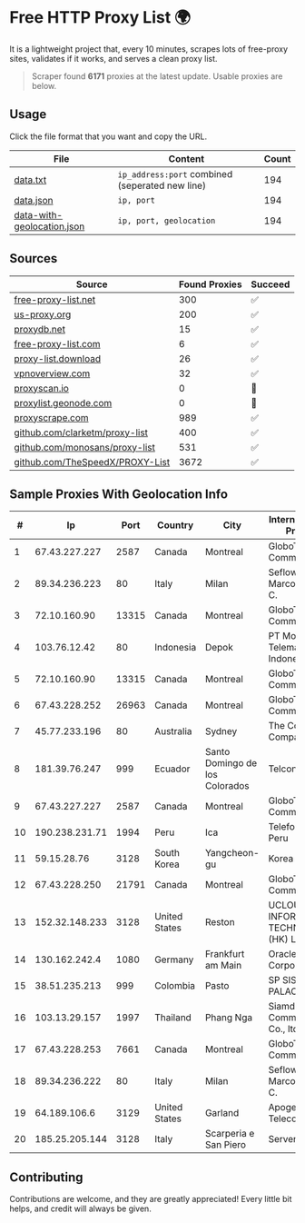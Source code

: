 
# Free HTTP Proxy List 🌍

It is a lightweight project that, every 10 minutes, scrapes lots of free-proxy sites, validates if it works, and serves a clean proxy list.


> Scraper found **6171** proxies at the latest update. Usable proxies are below.

## Usage

Click the file format that you want and copy the URL.


|File|Content|Count|
|----|-------|-----|
|[data.txt](https://raw.githubusercontent.com/themiralay/Proxy-List-World/master/data.txt)|`ip_address:port` combined (seperated new line)|194|
|[data.json](https://raw.githubusercontent.com/themiralay/Proxy-List-World/master/data.json)|`ip, port`|194|
|[data-with-geolocation.json](https://raw.githubusercontent.com/themiralay/Proxy-List-World/master/data-with-geolocation.json)|`ip, port, geolocation`|194|

## Sources

|Source|Found Proxies|Succeed|
|------|-------------|-------|
|[free-proxy-list.net](https://free-proxy-list.net)|300|✅|
|[us-proxy.org](https://www.us-proxy.org)|200|✅|
|[proxydb.net](http://proxydb.net)|15|✅|
|[free-proxy-list.com](https://free-proxy-list.com/?page=&port=&type%5B%5D=http&type%5B%5D=https&up_time=0&search=Search)|6|✅|
|[proxy-list.download](https://www.proxy-list.download/HTTP)|26|✅|
|[vpnoverview.com](https://vpnoverview.com/privacy/anonymous-browsing/free-proxy-servers)|32|✅|
|[proxyscan.io](https://www.proxyscan.io)|0|🚫|
|[proxylist.geonode.com](https://proxylist.geonode.com/api/proxy-list?limit=300&page=1&sort_by=lastChecked&sort_type=desc&protocols=http,https)|0|🚫|
|[proxyscrape.com](https://api.proxyscrape.com/v2/?request=displayproxies&protocol=http&timeout=10000&country=all&ssl=all&anonymity=all)|989|✅|
|[github.com/clarketm/proxy-list](https://raw.githubusercontent.com/clarketm/proxy-list/master/proxy-list-raw.txt)|400|✅|
|[github.com/monosans/proxy-list](https://raw.githubusercontent.com/monosans/proxy-list/main/proxies/http.txt)|531|✅|
|[github.com/TheSpeedX/PROXY-List](https://raw.githubusercontent.com/TheSpeedX/PROXY-List/master/http.txt)|3672|✅|


## Sample Proxies With Geolocation Info

|#|Ip|Port|Country|City|Internet Service Provider|
|-|--|----|-------|----|-------------------------|
|1|67.43.227.227|2587|Canada|Montreal|GloboTech Communications|
|2|89.34.236.223|80|Italy|Milan|Seflow S.N.C. Di Marco Brame' & C.|
|3|72.10.160.90|13315|Canada|Montreal|GloboTech Communications|
|4|103.76.12.42|80|Indonesia|Depok|PT Mora Telematika Indonesia|
|5|72.10.160.90|13315|Canada|Montreal|GloboTech Communications|
|6|67.43.228.252|26963|Canada|Montreal|GloboTech Communications|
|7|45.77.233.196|80|Australia|Sydney|The Constant Company|
|8|181.39.76.247|999|Ecuador|Santo Domingo de los Colorados|Telconet S.A|
|9|67.43.227.227|2587|Canada|Montreal|GloboTech Communications|
|10|190.238.231.71|1994|Peru|Ica|Telefonica Del Peru|
|11|59.15.28.76|3128|South Korea|Yangcheon-gu|Korea Telecom|
|12|67.43.228.250|21791|Canada|Montreal|GloboTech Communications|
|13|152.32.148.233|3128|United States|Reston|UCLOUD INFORMATION TECHNOLOGY (HK) LIMITED|
|14|130.162.242.4|1080|Germany|Frankfurt am Main|Oracle Corporation|
|15|38.51.235.213|999|Colombia|Pasto|SP SISTEMAS PALACIOS LTDA|
|16|103.13.29.157|1997|Thailand|Phang Nga|Siamdata Communication Co., ltd.|
|17|67.43.228.253|7661|Canada|Montreal|GloboTech Communications|
|18|89.34.236.222|80|Italy|Milan|Seflow S.N.C. Di Marco Brame' & C.|
|19|64.189.106.6|3129|United States|Garland|Apogee Telecom Inc.|
|20|185.25.205.144|3128|Italy|Scarperia e San Piero|Servereasy Italy|



## Contributing

Contributions are welcome, and they are greatly appreciated! Every
little bit helps, and credit will always be given.

